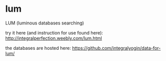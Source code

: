 # lum
LUM (luminous databases searching)

try it here (and instruction for use found here):
http://integralperfection.weebly.com/lum.html

the databases are hosted here:
https://github.com/integralyogin/data-for-lum/

